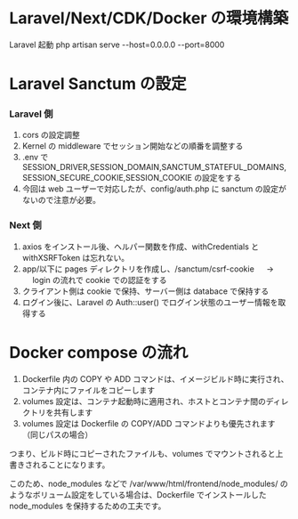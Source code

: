 # Laravel/Next/CDK/Docker の環境構築

Laravel 起動
php artisan serve --host=0.0.0.0 --port=8000

# Laravel Sanctum の設定

### Laravel 側

1. cors の設定調整
2. Kernel の middleware でセッション開始などの順番を調整する
3. .env で SESSION_DRIVER,SESSION_DOMAIN,SANCTUM_STATEFUL_DOMAINS,SESSION_SECURE_COOKIE,SESSION_COOKIE の設定をする
4. 今回は web ユーザーで対応したが、config/auth.php に sanctum の設定がないので注意が必要。

### Next 側

1. axios をインストール後、ヘルパー関数を作成、withCredentials と withXSRFToken は忘れない。
2. app/以下に pages ディレクトリを作成し、/sanctum/csrf-cookie 　 → 　 login の流れで cookie での認証をする
3. クライアント側は cookie で保持、サーバー側は databace で保持する
4. ログイン後に、Laravel の Auth::user() でログイン状態のユーザー情報を取得する

# Docker compose の流れ

1. Dockerfile 内の COPY や ADD コマンドは、イメージビルド時に実行され、コンテナ内にファイルをコピーします
2. volumes 設定は、コンテナ起動時に適用され、ホストとコンテナ間のディレクトリを共有します
3. volumes 設定は Dockerfile の COPY/ADD コマンドよりも優先されます（同じパスの場合）

つまり、ビルド時にコピーされたファイルも、volumes でマウントされると上書きされることになります。

このため、node_modules などで /var/www/html/frontend/node_modules/ のようなボリューム設定をしている場合は、Dockerfile でインストールした node_modules を保持するための工夫です。
